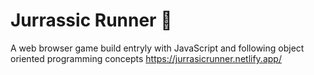 # Jurrassic Runner 🦖
A web browser game build entryly with JavaScript and following object oriented programming concepts 
https://jurrasicrunner.netlify.app/
